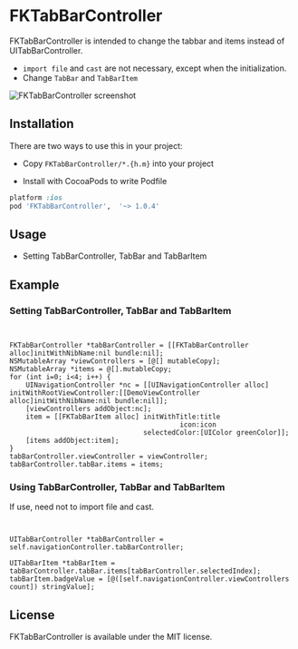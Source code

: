 FKTabBarController
==================
FKTabBarController is intended to change the tabbar and items instead of UITabBarController.

- `import file` and `cast` are not necessary, except when the initialization.
- Change `TabBar` and `TabBarItem`

![FKTabBarController screenshot](https://raw.github.com/chion/FKTabBarController/master/Demo/screenshot.png "Screenshot")


Installation
----------

There are two ways to use this in your project:

- Copy `FKTabBarController/*.{h.m}` into your project

- Install with CocoaPods to write Podfile
```ruby
platform :ios
pod 'FKTabBarController',  '~> 1.0.4'
```

Usage
----------

- Setting TabBarController, TabBar and TabBarItem


Example
----------

### Setting TabBarController, TabBar and TabBarItem

```objc


FKTabBarController *tabBarController = [[FKTabBarController alloc]initWithNibName:nil bundle:nil];
NSMutableArray *viewControllers = [@[] mutableCopy];
NSMutableArray *items = @[].mutableCopy;
for (int i=0; i<4; i++) {
    UINavigationController *nc = [[UINavigationController alloc] initWithRootViewController:[[DemoViewController alloc]initWithNibName:nil bundle:nil]];
    [viewControllers addObject:nc];
    item = [[FKTabBarItem alloc] initWithTitle:title
                                          icon:icon
                                 selectedColor:[UIColor greenColor]];
    [items addObject:item];
}
tabBarController.viewController = viewController;
tabBarController.tabBar.items = items;

```

### Using TabBarController, TabBar and TabBarItem

If use, need not to import file and cast.

```objc


UITabBarController *tabBarController = self.navigationController.tabBarController;

UITabBarItem *tabBarItem = tabBarController.tabBar.items[tabBarController.selectedIndex];
tabBarItem.badgeValue = [@([self.navigationController.viewControllers count]) stringValue];

```

## License

FKTabBarController is available under the MIT license.

